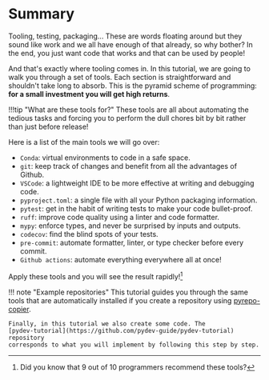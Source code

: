 
# Summary

Tooling, testing, packaging... These are words floating around but they sound
like work and we all have enough of that already, so why bother? In the end, you
just want code that works and that can be used by people!

And that's exactly where tooling comes in. In this tutorial, we are going to
walk you through a set of tools. Each section is straightforward and shouldn't
take long to absorb. This is the pyramid scheme of programming: **for a small
investment you will get high returns**.

!!!tip "What are these tools for?"
    These tools are all about automating the tedious tasks and forcing you to
    perform the  dull chores bit by bit rather than just before release!

Here is a list of the main tools we will go over:

- `Conda`: virtual environments to code in a safe space.
- `git`: keep track of changes and benefit from all the advantages of Github.
- `VSCode`: a lightweight IDE to be more effective at writing and debugging
code.
- `pyproject.toml`: a single file with all your Python packaging information.
- `pytest`: get in the habit of writing tests to make your code bullet-proof.
- `ruff`: improve code quality using a linter and code formatter.
- `mypy`: enforce types, and never be surprised by inputs and outputs.
- `codecov`: find the blind spots of your tests.
- `pre-commit`: automate formatter, linter, or type checker before every commit.
- `Github actions`: automate everything everywhere all at once!

Apply these tools and you will see the result rapidly![^1]

!!! note "Example repositories"
    This tutorial guides you through the same tools that are automatically
    installed if you create a repository using
    [pyrepo-copier](https://github.com/pydev-guide/pyrepo-copier).

    Finally, in this tutorial we also create some code. The
    [pydev-tutorial](https://github.com/pydev-guide/pydev-tutorial) repository
    corresponds to what you will implement by following this step by step.

[^1]: Did you know that 9 out of 10 programmers recommend these tools?
